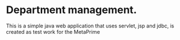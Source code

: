 # Department management.

This is a simple java web application that uses servlet, jsp and jdbc, is created as test work for the MetaPrime

